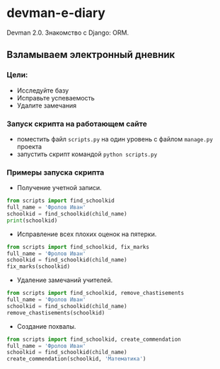 # devman-e-diary
Devman 2.0. Знакомство с Django: ORM. 

## Взламываем электронный дневник

### Цели:
- Исследуйте базу
- Исправьте успеваемость
- Удалите замечания


### Запуск скрипта на работающем сайте
- поместить файл `scripts.py` на один уровень с файлом `manage.py` проекта
- запустить скрипт командой `python scripts.py`

### Примеры запуска скрипта

- Получение учетной записи.
```python
from scripts import find_schoolkid
full_name = 'Фролов Иван'
schoolkid = find_schoolkid(child_name)
print(schoolkid) 
```

- Исправление всех плохих оценок на пятерки.
```python
from scripts import find_schoolkid, fix_marks
full_name = 'Фролов Иван'
schoolkid = find_schoolkid(child_name)
fix_marks(schoolkid)
```

- Удаление замечаний учителей.
```python
from scripts import find_schoolkid, remove_chastisements
full_name = 'Фролов Иван'
schoolkid = find_schoolkid(child_name)
remove_chastisements(schoolkid)
```

- Создание похвалы.
```python
from scripts import find_schoolkid, create_commendation
full_name = 'Фролов Иван'
schoolkid = find_schoolkid(child_name)
create_commendation(schoolkid, 'Математика')
```


